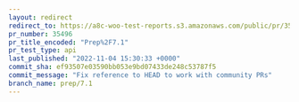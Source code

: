 ```yaml
---
layout: redirect
redirect_to: https://a8c-woo-test-reports.s3.amazonaws.com/public/pr/35496/api/index.html
pr_number: 35496
pr_title_encoded: "Prep%2F7.1"
pr_test_type: api
last_published: "2022-11-04 15:30:33 +0000"
commit_sha: ef93507e03590bb053e9bd07433de248c53787f5
commit_message: "Fix reference to HEAD to work with community PRs"
branch_name: prep/7.1
---
```

